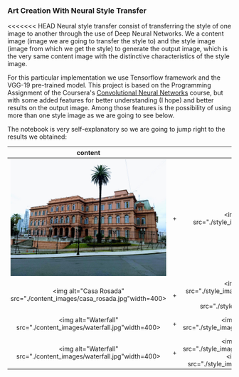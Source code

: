### Art Creation With Neural Style Transfer

<<<<<<< HEAD
Neural style transfer consist of transferring the style of one image  to another through the use of Deep Neural Networks. We
a content image (image we are going to transfer the style to) and the style image (image from which we get the style) to generate the
output image, which is the very same content image with the distinctive characteristics of the style image.

For this particular implementation we use Tensorflow framework and the VGG-19 pre-trained model. This project is based on the Programming Assignment
of the Coursera's [Convolutional Neural Networks](https://www.coursera.org/learn/convolutional-neural-networks/home/welcome) course, but  with
some added features for better understanding (I hope) and better results on the output image. Among those features is the possibility of using more 
than one style image as we are going to see below.

The notebook is very self-explanatory so we are going to jump right to the results we obtained:



|content||style||output|
|:---:|:---:|:---:|:---:|:---:|
|<img alt="Casa Rosada" src="./content_images/casa_rosada.jpg" width=400>|+|<img alt="Tree House Style" src="./style_images/tree_house.png"width=400>| = |<img alt="OutputImage" src="./output/casa_rosa+house_tree-layer_1-3.1.jpg"width=400>|
|<img alt="Casa Rosada" src="./content_images/casa_rosada.jpg"width=400>|+|<img alt="Tree House Style" src="./style_images/tree_house.png"width=400><img alt="Tree House Style" src="./style_images/style_3.jpg"width=400>| = |<img alt="OutputImage" src="./output/casa_rosa+house_tree.5+devil.5-layer_1-3.1_500epochs.png"width=400>|
|<img alt="Waterfall" src="./content_images/waterfall.jpg"width=400>|+|<img alt="Starry Night Comic" src="./style_images/starry_night_comic.jpg"width=400>| = |<img alt="OutputImage" src="./output/cascade+starry_night_comic-layer1-3.1_800epochs.jpg"width=400>|
|<img alt="Waterfall" src="./content_images/waterfall.jpg"width=400>|+|<img alt="Starry Night Comic" src="./style_images/starry_night_comic.jpg"width=400><img alt="Dripping Colors" src="./style_images/dripping_colors.jpg"width=400>| = |<img alt="OutputImage" src="./output/cascade+starry_night_comic.5+dripping_colors.5-layer1-3.1_2500epochs.jpg"width=400>|
